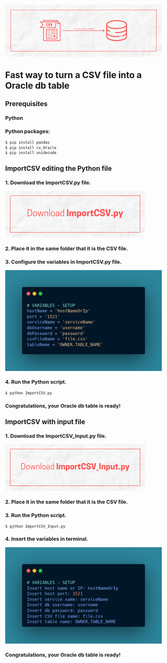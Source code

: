 ![alt text](./Assets/csv_to_oracle_table.png)

# Fast way to turn a CSV file into a Oracle db table

## Prerequisites

### Python

### Python packages:

~~~Bash
$ pip install pandas
$ pip install cx_Oracle
$ pip install unidecode
~~~

## ImportCSV editing the Python file

### 1. Download the ImportCSV.py file.

<a href="https://github.com/gabrielquenu/csv_to_oracle_table/releases/download/Release/ImportCSV.py"><img alt="ImportCSV.py Download" src="./Assets/ImportCSV_py.png"></a>

### 2. Place it in the same folder that it is the CSV file.

### 3. Configure the variables in ImportCSV.py file.

![Variables Setup](./Assets/variables_setup.png)

### 4. Run the Python script.

~~~Bash
$ python ImportCSV.py
~~~

### Congratulations, your Oracle db table is ready!

## ImportCSV with input file

### 1. Download the ImportCSV_Input.py file.

<a href="https://github.com/gabrielquenu/csv_to_oracle_table/releases/download/Release/ImportCSV_Input.py"><img alt="ImportCSV_Input.py Download" src="./Assets/ImportCSV_Input_py.png"></a>

### 2. Place it in the same folder that it is the CSV file.

### 3. Run the Python script.

~~~Bash
$ python ImportCSV_Input.py
~~~

### 4. Insert the variables in terminal.

![Variables Input](./Assets/variables_input.png)

### Congratulations, your Oracle db table is ready!